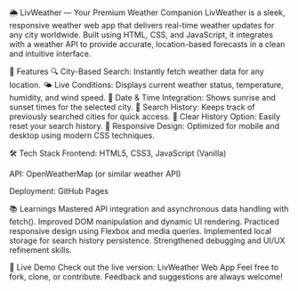 🌦 LivWeather — Your Premium Weather Companion
LivWeather is a sleek, responsive weather web app that delivers real-time weather updates for any city worldwide. Built using HTML, CSS, and JavaScript, it integrates with a weather API to provide accurate, location-based forecasts in a clean and intuitive interface.

🚀 Features
🔍 City-Based Search: Instantly fetch weather data for any location.
🌤 Live Conditions: Displays current weather status, temperature, humidity, and wind speed.
📅 Date & Time Integration: Shows sunrise and sunset times for the selected city.
🧠 Search History: Keeps track of previously searched cities for quick access.
🧹 Clear History Option: Easily reset your search history.
📱 Responsive Design: Optimized for mobile and desktop using modern CSS techniques.

🛠 Tech Stack
Frontend: HTML5, CSS3, JavaScript (Vanilla)

API: OpenWeatherMap (or similar weather API)

Deployment: GitHub Pages

📚 Learnings
Mastered API integration and asynchronous data handling with fetch().
Improved DOM manipulation and dynamic UI rendering.
Practiced responsive design using Flexbox and media queries.
Implemented local storage for search history persistence.
Strengthened debugging and UI/UX refinement skills.

🔗 Live Demo
Check out the live version: LivWeather Web App
Feel free to fork, clone, or contribute. Feedback and suggestions are always welcome!
